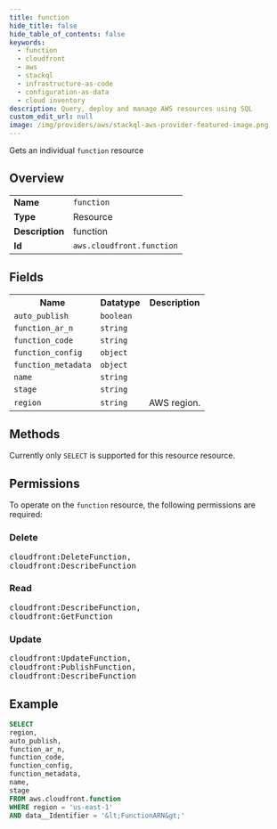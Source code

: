 ```yaml
---
title: function
hide_title: false
hide_table_of_contents: false
keywords:
  - function
  - cloudfront
  - aws
  - stackql
  - infrastructure-as-code
  - configuration-as-data
  - cloud inventory
description: Query, deploy and manage AWS resources using SQL
custom_edit_url: null
image: /img/providers/aws/stackql-aws-provider-featured-image.png
---
```

Gets an individual <code>function</code> resource

## Overview
<table><tbody>
<tr><td><b>Name</b></td><td><code>function</code></td></tr>
<tr><td><b>Type</b></td><td>Resource</td></tr>
<tr><td><b>Description</b></td><td>function</td></tr>
<tr><td><b>Id</b></td><td><code>aws.cloudfront.function</code></td></tr>
</tbody></table>

## Fields
<table><tbody>
<tr><th>Name</th><th>Datatype</th><th>Description</th></tr>
<tr><td><code>auto_publish</code></td><td><code>boolean</code></td><td></td></tr>
<tr><td><code>function_ar_n</code></td><td><code>string</code></td><td></td></tr>
<tr><td><code>function_code</code></td><td><code>string</code></td><td></td></tr>
<tr><td><code>function_config</code></td><td><code>object</code></td><td></td></tr>
<tr><td><code>function_metadata</code></td><td><code>object</code></td><td></td></tr>
<tr><td><code>name</code></td><td><code>string</code></td><td></td></tr>
<tr><td><code>stage</code></td><td><code>string</code></td><td></td></tr>
<tr><td><code>region</code></td><td><code>string</code></td><td>AWS region.</td></tr>

</tbody></table>

## Methods
Currently only <code>SELECT</code> is supported for this resource resource.

## Permissions

To operate on the <code>function</code> resource, the following permissions are required:

### Delete
<pre>
cloudfront:DeleteFunction,
cloudfront:DescribeFunction</pre>

### Read
<pre>
cloudfront:DescribeFunction,
cloudfront:GetFunction</pre>

### Update
<pre>
cloudfront:UpdateFunction,
cloudfront:PublishFunction,
cloudfront:DescribeFunction</pre>


## Example
```sql
SELECT
region,
auto_publish,
function_ar_n,
function_code,
function_config,
function_metadata,
name,
stage
FROM aws.cloudfront.function
WHERE region = 'us-east-1'
AND data__Identifier = '&lt;FunctionARN&gt;'
```
